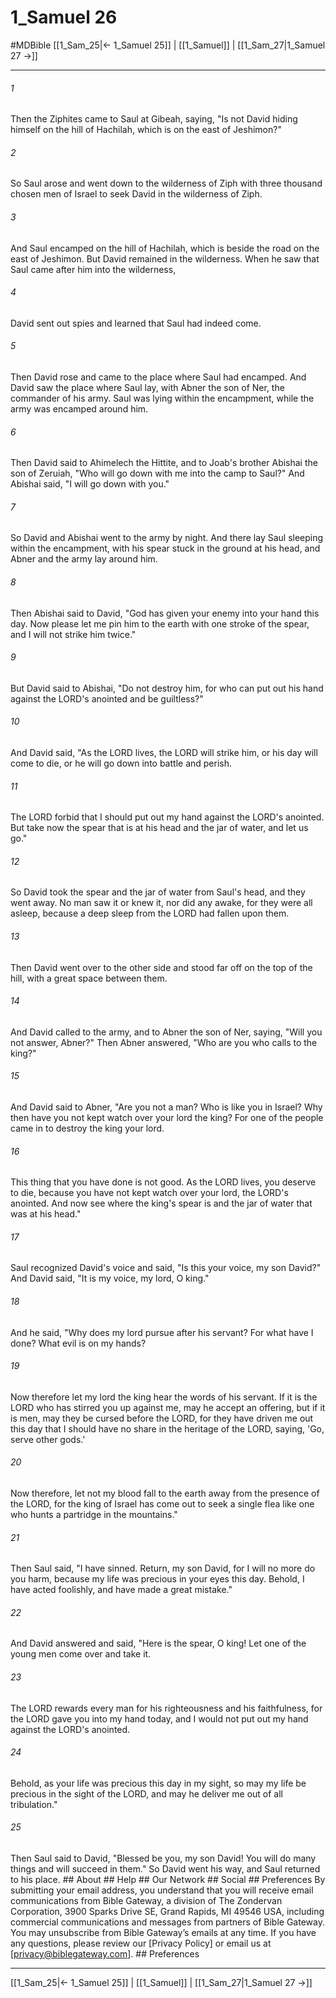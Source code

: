 # 1_Samuel 26
#MDBible
[[1_Sam_25|← 1_Samuel 25]] | [[1_Samuel]] | [[1_Sam_27|1_Samuel 27 →]]

***


###### 1 
Then the Ziphites came to Saul at Gibeah, saying, "Is not David hiding himself on the hill of Hachilah, which is on the east of Jeshimon?" 

###### 2 
So Saul arose and went down to the wilderness of Ziph with three thousand chosen men of Israel to seek David in the wilderness of Ziph. 

###### 3 
And Saul encamped on the hill of Hachilah, which is beside the road on the east of Jeshimon. But David remained in the wilderness. When he saw that Saul came after him into the wilderness, 

###### 4 
David sent out spies and learned that Saul had indeed come. 

###### 5 
Then David rose and came to the place where Saul had encamped. And David saw the place where Saul lay, with Abner the son of Ner, the commander of his army. Saul was lying within the encampment, while the army was encamped around him. 

###### 6 
Then David said to Ahimelech the Hittite, and to Joab's brother Abishai the son of Zeruiah, "Who will go down with me into the camp to Saul?" And Abishai said, "I will go down with you." 

###### 7 
So David and Abishai went to the army by night. And there lay Saul sleeping within the encampment, with his spear stuck in the ground at his head, and Abner and the army lay around him. 

###### 8 
Then Abishai said to David, "God has given your enemy into your hand this day. Now please let me pin him to the earth with one stroke of the spear, and I will not strike him twice." 

###### 9 
But David said to Abishai, "Do not destroy him, for who can put out his hand against the LORD's anointed and be guiltless?" 

###### 10 
And David said, "As the LORD lives, the LORD will strike him, or his day will come to die, or he will go down into battle and perish. 

###### 11 
The LORD forbid that I should put out my hand against the LORD's anointed. But take now the spear that is at his head and the jar of water, and let us go." 

###### 12 
So David took the spear and the jar of water from Saul's head, and they went away. No man saw it or knew it, nor did any awake, for they were all asleep, because a deep sleep from the LORD had fallen upon them. 

###### 13 
Then David went over to the other side and stood far off on the top of the hill, with a great space between them. 

###### 14 
And David called to the army, and to Abner the son of Ner, saying, "Will you not answer, Abner?" Then Abner answered, "Who are you who calls to the king?" 

###### 15 
And David said to Abner, "Are you not a man? Who is like you in Israel? Why then have you not kept watch over your lord the king? For one of the people came in to destroy the king your lord. 

###### 16 
This thing that you have done is not good. As the LORD lives, you deserve to die, because you have not kept watch over your lord, the LORD's anointed. And now see where the king's spear is and the jar of water that was at his head." 

###### 17 
Saul recognized David's voice and said, "Is this your voice, my son David?" And David said, "It is my voice, my lord, O king." 

###### 18 
And he said, "Why does my lord pursue after his servant? For what have I done? What evil is on my hands? 

###### 19 
Now therefore let my lord the king hear the words of his servant. If it is the LORD who has stirred you up against me, may he accept an offering, but if it is men, may they be cursed before the LORD, for they have driven me out this day that I should have no share in the heritage of the LORD, saying, 'Go, serve other gods.' 

###### 20 
Now therefore, let not my blood fall to the earth away from the presence of the LORD, for the king of Israel has come out to seek a single flea like one who hunts a partridge in the mountains." 

###### 21 
Then Saul said, "I have sinned. Return, my son David, for I will no more do you harm, because my life was precious in your eyes this day. Behold, I have acted foolishly, and have made a great mistake." 

###### 22 
And David answered and said, "Here is the spear, O king! Let one of the young men come over and take it. 

###### 23 
The LORD rewards every man for his righteousness and his faithfulness, for the LORD gave you into my hand today, and I would not put out my hand against the LORD's anointed. 

###### 24 
Behold, as your life was precious this day in my sight, so may my life be precious in the sight of the LORD, and may he deliver me out of all tribulation." 

###### 25 
Then Saul said to David, "Blessed be you, my son David! You will do many things and will succeed in them." So David went his way, and Saul returned to his place. ## About ## Help ## Our Network ## Social ## Preferences By submitting your email address, you understand that you will receive email communications from Bible Gateway, a division of The Zondervan Corporation, 3900 Sparks Drive SE, Grand Rapids, MI 49546 USA, including commercial communications and messages from partners of Bible Gateway. You may unsubscribe from Bible Gateway&rsquo;s emails at any time. If you have any questions, please review our [Privacy Policy] or email us at [privacy@biblegateway.com]. ## Preferences

***

[[1_Sam_25|← 1_Samuel 25]] | [[1_Samuel]] | [[1_Sam_27|1_Samuel 27 →]]
